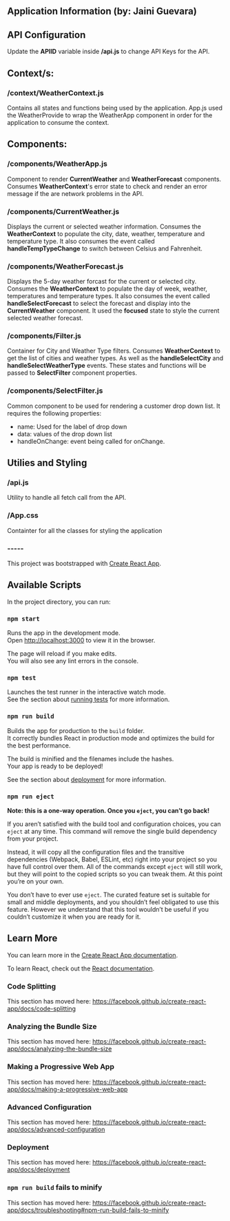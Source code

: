 ## Application Information (by: Jaini Guevara)

## API Configuration
Update the **APIID** variable inside **/api.js** to change API Keys for the API.

## Context/s:

### /context/WeatherContext.js
Contains all states and functions being used by the application. App.js used the WeatherProvide to wrap the WeatherApp component in order for the application to consume the context.

## Components:

### /components/WeatherApp.js
Component to render **CurrentWeather** and **WeatherForecast** components. Consumes **WeatherContext**'s error state to check and render an error message if the are network problems in the API.

### /components/CurrentWeather.js
Displays the current or selected weather information. Consumes the **WeatherContext** to populate the city, date, weather, temperature and temperature type. It also consumes the event called **handleTempTypeChange** to switch between Celsius and Fahrenheit.

### /components/WeatherForecast.js
Displays the 5-day weather forcast for the current or selected city. Consumes the **WeatherContext** to populate the day of week, weather, temperatures and temperature types. It also consumes the event called **handleSelectForecast** to select the forecast and display into the **CurrentWeather** component. It used the **focused** state to style the current selected weather forecast. 

### /components/Filter.js
Container for City and Weather Type filters. Consumes **WeatherContext** to get the list of cities and weather types. As well as the **handleSelectCity** and **handleSelectWeatherType** events. These states and functions will be passed to **SelectFilter** component properties.

### /components/SelectFilter.js
Common component to be used for rendering a customer drop down list. It requires the following properties:
  - name: Used for the label of drop down
  - data: values of the drop down list
  - handleOnChange: event being called for onChange.

## Utilies and Styling

### /api.js
Utility to handle all fetch call from the API.

### /App.css
Containter for all the classes for styling the application

### -----

This project was bootstrapped with [Create React App](https://github.com/facebook/create-react-app).


## Available Scripts

In the project directory, you can run:

### `npm start`

Runs the app in the development mode.<br>
Open [http://localhost:3000](http://localhost:3000) to view it in the browser.

The page will reload if you make edits.<br>
You will also see any lint errors in the console.

### `npm test`

Launches the test runner in the interactive watch mode.<br>
See the section about [running tests](https://facebook.github.io/create-react-app/docs/running-tests) for more information.

### `npm run build`

Builds the app for production to the `build` folder.<br>
It correctly bundles React in production mode and optimizes the build for the best performance.

The build is minified and the filenames include the hashes.<br>
Your app is ready to be deployed!

See the section about [deployment](https://facebook.github.io/create-react-app/docs/deployment) for more information.

### `npm run eject`

**Note: this is a one-way operation. Once you `eject`, you can’t go back!**

If you aren’t satisfied with the build tool and configuration choices, you can `eject` at any time. This command will remove the single build dependency from your project.

Instead, it will copy all the configuration files and the transitive dependencies (Webpack, Babel, ESLint, etc) right into your project so you have full control over them. All of the commands except `eject` will still work, but they will point to the copied scripts so you can tweak them. At this point you’re on your own.

You don’t have to ever use `eject`. The curated feature set is suitable for small and middle deployments, and you shouldn’t feel obligated to use this feature. However we understand that this tool wouldn’t be useful if you couldn’t customize it when you are ready for it.

## Learn More

You can learn more in the [Create React App documentation](https://facebook.github.io/create-react-app/docs/getting-started).

To learn React, check out the [React documentation](https://reactjs.org/).

### Code Splitting

This section has moved here: https://facebook.github.io/create-react-app/docs/code-splitting

### Analyzing the Bundle Size

This section has moved here: https://facebook.github.io/create-react-app/docs/analyzing-the-bundle-size

### Making a Progressive Web App

This section has moved here: https://facebook.github.io/create-react-app/docs/making-a-progressive-web-app

### Advanced Configuration

This section has moved here: https://facebook.github.io/create-react-app/docs/advanced-configuration

### Deployment

This section has moved here: https://facebook.github.io/create-react-app/docs/deployment

### `npm run build` fails to minify

This section has moved here: https://facebook.github.io/create-react-app/docs/troubleshooting#npm-run-build-fails-to-minify
